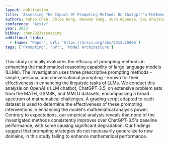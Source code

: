 ```yaml
---
layout: publication
title: 'Assessing The Impact Of Prompting Methods On Chatgpt''s Mathematical Capabilities'
authors: Yuhao Chen, Chloe Wong, Hanwen Yang, Juan Aguenza, Sai Bhujangari, Benthan Vu, Xun Lei, Amisha Prasad, Manny Fluss, Eric Phuong, Minghao Liu, Raja Kumar, Vanshika Vats, James Davis
conference: "Arxiv"
year: 2023
bibkey: chen2023assessing
additional_links:
  - {name: "Paper", url: 'https://arxiv.org/abs/2312.15006'}
tags: ['Prompting', 'GPT', 'Model Architecture']
---
```

This study critically evaluates the efficacy of prompting methods in
enhancing the mathematical reasoning capability of large language models
(LLMs). The investigation uses three prescriptive prompting methods - simple,
persona, and conversational prompting - known for their effectiveness in
enhancing the linguistic tasks of LLMs. We conduct this analysis on OpenAI's
LLM chatbot, ChatGPT-3.5, on extensive problem sets from the MATH, GSM8K, and
MMLU datasets, encompassing a broad spectrum of mathematical challenges. A
grading script adapted to each dataset is used to determine the effectiveness
of these prompting interventions in enhancing the model's mathematical analysis
power. Contrary to expectations, our empirical analysis reveals that none of
the investigated methods consistently improves over ChatGPT-3.5's baseline
performance, with some causing significant degradation. Our findings suggest
that prompting strategies do not necessarily generalize to new domains, in this
study failing to enhance mathematical performance.
